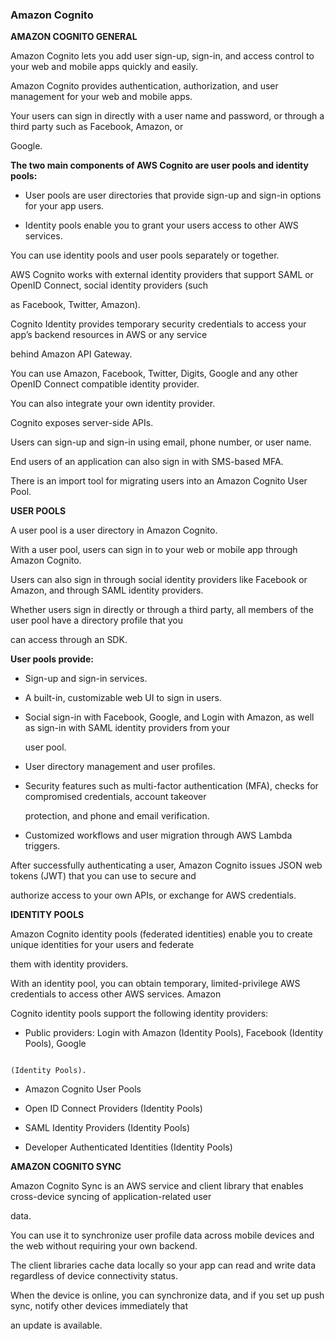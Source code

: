 ### Amazon Cognito


**AMAZON COGNITO GENERAL**


Amazon Cognito lets you add user sign-up, sign-in, and access control to your web and mobile apps quickly and easily.


Amazon Cognito provides authentication, authorization, and user management for your web and mobile apps.


Your users can sign in directly with a user name and password, or through a third party such as Facebook, Amazon, or

Google.


**The two main components of AWS Cognito are user pools and identity pools:**


- User pools are user directories that provide sign-up and sign-in options for your app users.

- Identity pools enable you to grant your users access to other AWS services.


You can use identity pools and user pools separately or together.


AWS Cognito works with external identity providers that support SAML or OpenID Connect, social identity providers (such

as Facebook, Twitter, Amazon).


Cognito Identity provides temporary security credentials to access your app’s backend resources in AWS or any service

behind Amazon API Gateway.


You can use Amazon, Facebook, Twitter, Digits, Google and any other OpenID Connect compatible identity provider.


You can also integrate your own identity provider.


Cognito exposes server-side APIs.


Users can sign-up and sign-in using email, phone number, or user name.


End users of an application can also sign in with SMS-based MFA.


There is an import tool for migrating users into an Amazon Cognito User Pool.


**USER POOLS**


A user pool is a user directory in Amazon Cognito.


With a user pool, users can sign in to your web or mobile app through Amazon Cognito.


Users can also sign in through social identity providers like Facebook or Amazon, and through SAML identity providers.


Whether users sign in directly or through a third party, all members of the user pool have a directory profile that you

can access through an SDK.


**User pools provide:**


- Sign-up and sign-in services.

- A built-in, customizable web UI to sign in users.

- Social sign-in with Facebook, Google, and Login with Amazon, as well as sign-in with SAML identity providers from your

  user pool.

- User directory management and user profiles.

- Security features such as multi-factor authentication (MFA), checks for compromised credentials, account takeover

  protection, and phone and email verification.

- Customized workflows and user migration through AWS Lambda triggers.


After successfully authenticating a user, Amazon Cognito issues JSON web tokens (JWT) that you can use to secure and

authorize access to your own APIs, or exchange for AWS credentials.


**IDENTITY POOLS**


Amazon Cognito identity pools (federated identities) enable you to create unique identities for your users and federate

them with identity providers.


With an identity pool, you can obtain temporary, limited-privilege AWS credentials to access other AWS services. Amazon

Cognito identity pools support the following identity providers:


- Public providers: Login with Amazon (Identity Pools), Facebook (Identity Pools), Google


```

(Identity Pools).

```


- Amazon Cognito User Pools

- Open ID Connect Providers (Identity Pools)

- SAML Identity Providers (Identity Pools)

- Developer Authenticated Identities (Identity Pools)


**AMAZON COGNITO SYNC**


Amazon Cognito Sync is an AWS service and client library that enables cross-device syncing of application-related user

data.


You can use it to synchronize user profile data across mobile devices and the web without requiring your own backend.


The client libraries cache data locally so your app can read and write data regardless of device connectivity status.


When the device is online, you can synchronize data, and if you set up push sync, notify other devices immediately that

an update is available.

